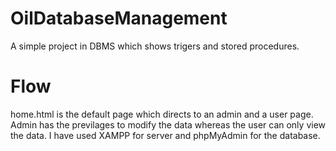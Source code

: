 # OilDatabaseManagement
A simple project in DBMS which shows trigers and stored procedures. 
# Flow
home.html is the default page which directs to an admin and a user page. Admin has the previlages to modify the data whereas the user can only view the data. I have used XAMPP for server and phpMyAdmin for the database. 
